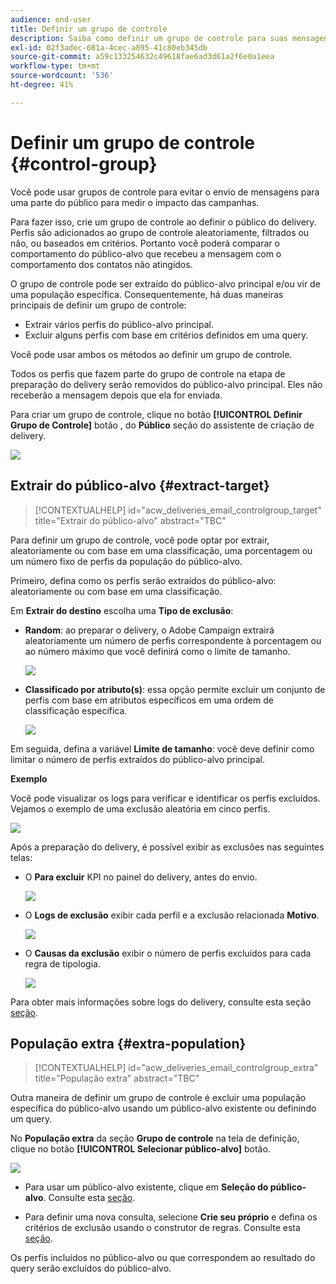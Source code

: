 ```yaml
---
audience: end-user
title: Definir um grupo de controle
description: Saiba como definir um grupo de controle para suas mensagens na interface do usuário da Web do Campaign
exl-id: 02f3adec-681a-4cec-a895-41c80eb345db
source-git-commit: a59c133254632c49618fae6ad3d61a2f6e0a1eea
workflow-type: tm+mt
source-wordcount: '536'
ht-degree: 41%

---
```


# Definir um grupo de controle {#control-group}

Você pode usar grupos de controle para evitar o envio de mensagens para uma parte do público para medir o impacto das campanhas.

Para fazer isso, crie um grupo de controle ao definir o público do delivery. Perfis são adicionados ao grupo de controle aleatoriamente, filtrados ou não, ou baseados em critérios. Portanto você poderá comparar o comportamento do público-alvo que recebeu a mensagem com o comportamento dos contatos não atingidos.

O grupo de controle pode ser extraído do público-alvo principal e/ou vir de uma população específica. Consequentemente, há duas maneiras principais de definir um grupo de controle:

* Extrair vários perfis do público-alvo principal.
* Excluir alguns perfis com base em critérios definidos em uma query.

Você pode usar ambos os métodos ao definir um grupo de controle.

Todos os perfis que fazem parte do grupo de controle na etapa de preparação do delivery serão removidos do público-alvo principal. Eles não receberão a mensagem depois que ela for enviada.

Para criar um grupo de controle, clique no botão **[!UICONTROL Definir Grupo de Controle]** botão , do **Público** seção do assistente de criação de delivery.

![](assets/control-group1.png)

## Extrair do público-alvo {#extract-target}

>[!CONTEXTUALHELP]
>id="acw_deliveries_email_controlgroup_target"
>title="Extrair do público-alvo"
>abstract="TBC"

Para definir um grupo de controle, você pode optar por extrair, aleatoriamente ou com base em uma classificação, uma porcentagem ou um número fixo de perfis da população do público-alvo.

Primeiro, defina como os perfis serão extraídos do público-alvo: aleatoriamente ou com base em uma classificação.

Em **Extrair do destino** escolha uma **Tipo de exclusão**:

* **Random**: ao preparar o delivery, o Adobe Campaign extrairá aleatoriamente um número de perfis correspondente à porcentagem ou ao número máximo que você definirá como o limite de tamanho.

   ![](assets/control-group.png)

* **Classificado por atributo(s)**: essa opção permite excluir um conjunto de perfis com base em atributos específicos em uma ordem de classificação específica.

   ![](assets/control-group2.png)

Em seguida, defina a variável **Limite de tamanho**: você deve definir como limitar o número de perfis extraídos do público-alvo principal.

**Exemplo**

Você pode visualizar os logs para verificar e identificar os perfis excluídos. Vejamos o exemplo de uma exclusão aleatória em cinco perfis.

![](assets/control-group4.png)

Após a preparação do delivery, é possível exibir as exclusões nas seguintes telas:

* O **Para excluir** KPI no painel do delivery, antes do envio.

   ![](assets/control-group5.png)

* O **Logs de exclusão** exibir cada perfil e a exclusão relacionada **Motivo**.

   ![](assets/control-group6.png)

* O **Causas da exclusão** exibir o número de perfis excluídos para cada regra de tipologia.

   ![](assets/control-group7.png)

Para obter mais informações sobre logs do delivery, consulte esta seção [seção](../monitor/delivery-logs.md).

## População extra {#extra-population}

>[!CONTEXTUALHELP]
>id="acw_deliveries_email_controlgroup_extra"
>title="População extra"
>abstract="TBC"

Outra maneira de definir um grupo de controle é excluir uma população específica do público-alvo usando um público-alvo existente ou definindo um query.

No **População extra** da seção **Grupo de controle** na tela de definição, clique no botão **[!UICONTROL Selecionar público-alvo]** botão.

![](assets/control-group3.png)

* Para usar um público-alvo existente, clique em **Seleção do público-alvo**. Consulte esta [seção](add-audience.md).

* Para definir uma nova consulta, selecione **Crie seu próprio** e defina os critérios de exclusão usando o construtor de regras. Consulte esta [seção](segment-builder.md).

Os perfis incluídos no público-alvo ou que correspondem ao resultado do query serão excluídos do público-alvo.